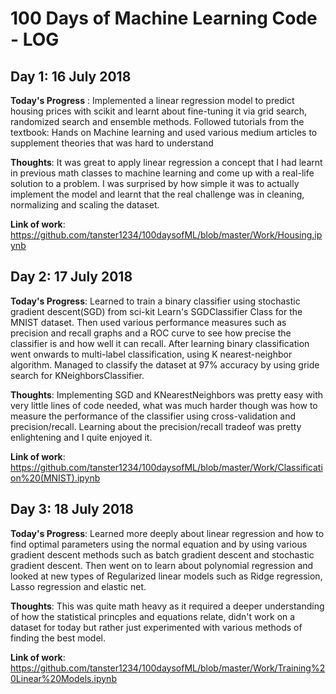 # 100 Days of Machine Learning Code - LOG
## Day 1: 16 July 2018 

**Today's Progress** : Implemented a linear regression model to predict housing prices with scikit and learnt about fine-tuning it via grid search, randomized search and ensemble methods. Followed tutorials from the textbook: Hands on Machine learning and used various medium articles to supplement theories that was hard to understand

**Thoughts**: It was great to apply linear regression a concept that I had learnt in previous math classes to machine learning and come up with a real-life solution to a problem. I was surprised by how simple it was to actually implement the model and learnt that the real challenge was in cleaning, normalizing and scaling the dataset. 

**Link of work**: https://github.com/tanster1234/100daysofML/blob/master/Work/Housing.ipynb

## Day 2: 17 July 2018 

**Today's Progress**: Learned to train a binary classifier using stochastic gradient descent(SGD) from sci-kit Learn's SGDClassifier Class for the MNIST dataset. Then used various performance measures such as precision and recall graphs and a ROC curve to see how precise the classifier is and how well it can recall. After learning binary classification went onwards to multi-label classification, using K nearest-neighbor algorithm. Managed to classify the dataset at 97% accuracy by using gride search for KNeighborsClassifier. 

**Thoughts**: Implementing SGD and KNearestNeighbors was pretty easy with very little lines of code needed, what was much harder though was how to measure the performance of the classifier using cross-validation and precision/recall. Learning about the precision/recall tradeof was pretty enlightening and I quite enjoyed it. 

**Link of work**: https://github.com/tanster1234/100daysofML/blob/master/Work/Classification%20(MNIST).ipynb

## Day 3: 18 July 2018

**Today's Progress**: Learned more deeply about linear regression and how to find optimal parameters using the normal equation and by using various gradient descent methods such as batch gradient descent and stochastic gradient descent. Then went on to learn about polynomial regression and looked at new types of Regularized linear models such as Ridge regression, Lasso regression and elastic net. 

**Thoughts**: This was quite math heavy as it required a deeper understanding of how the statistical princples and equations relate, didn't work on a dataset for today but rather just experimented with various methods of finding the best model. 

**Link of work**: https://github.com/tanster1234/100daysofML/blob/master/Work/Training%20Linear%20Models.ipynb
